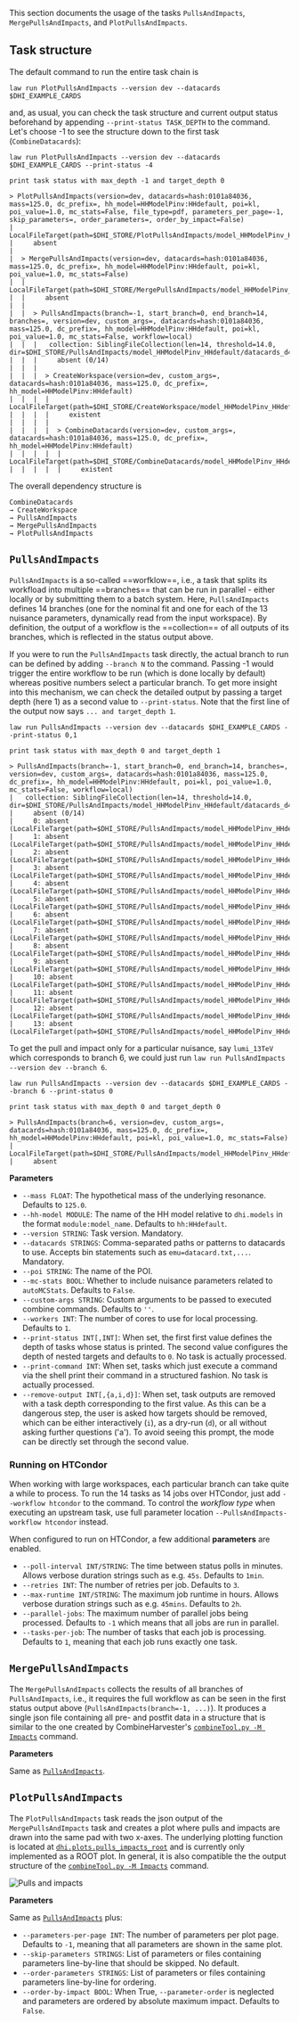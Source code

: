 This section documents the usage of the tasks `PullsAndImpacts`, `MergePullsAndImpacts`, and `PlotPullsAndImpacts`.


## Task structure

The default command to run the entire task chain is

```shell hl_lines="1"
law run PlotPullsAndImpacts --version dev --datacards $DHI_EXAMPLE_CARDS
```

and, as usual, you can check the task structure and current output status beforehand by appending `--print-status TASK_DEPTH` to the command. Let's choose -1 to see the structure down to the first task (`CombineDatacards`):

```shell hl_lines="1"
law run PlotPullsAndImpacts --version dev --datacards $DHI_EXAMPLE_CARDS --print-status -4

print task status with max_depth -1 and target_depth 0

> PlotPullsAndImpacts(version=dev, datacards=hash:0101a84036, mass=125.0, dc_prefix=, hh_model=HHModelPinv:HHdefault, poi=kl, poi_value=1.0, mc_stats=False, file_type=pdf, parameters_per_page=-1, skip_parameters=, order_parameters=, order_by_impact=False)
|   LocalFileTarget(path=$DHI_STORE/PlotPullsAndImpacts/model_HHModelPinv_HHdefault/datacards_d481e43b9e/m125.0/kl/dev/pulls_impacts__kl.pdf)
|     absent
|
|  > MergePullsAndImpacts(version=dev, datacards=hash:0101a84036, mass=125.0, dc_prefix=, hh_model=HHModelPinv:HHdefault, poi=kl, poi_value=1.0, mc_stats=False)
|  |   LocalFileTarget(path=$DHI_STORE/MergePullsAndImpacts/model_HHModelPinv_HHdefault/datacards_d481e43b9e/m125.0/kl/dev/pulls_impacts__kl.json)
|  |     absent
|  |
|  |  > PullsAndImpacts(branch=-1, start_branch=0, end_branch=14, branches=, version=dev, custom_args=, datacards=hash:0101a84036, mass=125.0, dc_prefix=, hh_model=HHModelPinv:HHdefault, poi=kl, poi_value=1.0, mc_stats=False, workflow=local)
|  |  |   collection: SiblingFileCollection(len=14, threshold=14.0, dir=$DHI_STORE/PullsAndImpacts/model_HHModelPinv_HHdefault/datacards_d481e43b9e/m125.0/kl/dev)
|  |  |     absent (0/14)
|  |  |
|  |  |  > CreateWorkspace(version=dev, custom_args=, datacards=hash:0101a84036, mass=125.0, dc_prefix=, hh_model=HHModelPinv:HHdefault)
|  |  |  |   LocalFileTarget(path=$DHI_STORE/CreateWorkspace/model_HHModelPinv_HHdefault/datacards_d481e43b9e/m125.0/dev/workspace.root)
|  |  |  |     existent
|  |  |  |
|  |  |  |  > CombineDatacards(version=dev, custom_args=, datacards=hash:0101a84036, mass=125.0, dc_prefix=, hh_model=HHModelPinv:HHdefault)
|  |  |  |  |   LocalFileTarget(path=$DHI_STORE/CombineDatacards/model_HHModelPinv_HHdefault/datacards_d481e43b9e/m125.0/dev/datacard.txt)
|  |  |  |  |     existent
```

The overall dependency structure is

```
CombineDatacards
→ CreateWorkspace
→ PullsAndImpacts
→ MergePullsAndImpacts
→ PlotPullsAndImpacts
```


## `PullsAndImpacts`

`PullsAndImpacts` is a so-called ==worfklow==, i.e., a task that splits its workfload into multiple ==branches== that can be run in parallel - either locally or by submitting them to a batch system.
Here, `PullsAndImpacts` defines 14 branches (one for the nominal fit and one for each of the 13 nuisance parameters, dynamically read from the input workspace).
By definition, the output of a workflow is the ==collection== of all outputs of its branches, which is reflected in the status output above.

If you were to run the `PullsAndImpacts` task directly, the actual branch to run can be defined by adding `--branch N` to the command.
Passing -1 would trigger the entire workflow to be run (which is done locally by default) whereas positive numbers select a particular branch.
To get more insight into this mechanism, we can check the detailed output by passing a target depth (here 1) as a second value to `--print-status`. Note that the first line of the output now says `... and target_depth 1`.

```shell hl_lines="1"
law run PullsAndImpacts --version dev --datacards $DHI_EXAMPLE_CARDS --print-status 0,1

print task status with max_depth 0 and target_depth 1

> PullsAndImpacts(branch=-1, start_branch=0, end_branch=14, branches=, version=dev, custom_args=, datacards=hash:0101a84036, mass=125.0, dc_prefix=, hh_model=HHModelPinv:HHdefault, poi=kl, poi_value=1.0, mc_stats=False, workflow=local)
|   collection: SiblingFileCollection(len=14, threshold=14.0, dir=$DHI_STORE/PullsAndImpacts/model_HHModelPinv_HHdefault/datacards_d481e43b9e/m125.0/kl/dev)
|     absent (0/14)
|     0: absent (LocalFileTarget(path=$DHI_STORE/PullsAndImpacts/model_HHModelPinv_HHdefault/datacards_d481e43b9e/m125.0/kl/dev/fit__kl__nominal.root))
|     1: absent (LocalFileTarget(path=$DHI_STORE/PullsAndImpacts/model_HHModelPinv_HHdefault/datacards_d481e43b9e/m125.0/kl/dev/fit__kl__electron_id_loose_ptlt20.root))
|     2: absent (LocalFileTarget(path=$DHI_STORE/PullsAndImpacts/model_HHModelPinv_HHdefault/datacards_d481e43b9e/m125.0/kl/dev/fit__kl__electron_id_tight.root))
|     3: absent (LocalFileTarget(path=$DHI_STORE/PullsAndImpacts/model_HHModelPinv_HHdefault/datacards_d481e43b9e/m125.0/kl/dev/fit__kl__electron_iso_loose_01.root))
|     4: absent (LocalFileTarget(path=$DHI_STORE/PullsAndImpacts/model_HHModelPinv_HHdefault/datacards_d481e43b9e/m125.0/kl/dev/fit__kl__electron_iso_loose_02.root))
|     5: absent (LocalFileTarget(path=$DHI_STORE/PullsAndImpacts/model_HHModelPinv_HHdefault/datacards_d481e43b9e/m125.0/kl/dev/fit__kl__l1_ecal_prefiring.root))
|     6: absent (LocalFileTarget(path=$DHI_STORE/PullsAndImpacts/model_HHModelPinv_HHdefault/datacards_d481e43b9e/m125.0/kl/dev/fit__kl__lumi_13TeV.root))
|     7: absent (LocalFileTarget(path=$DHI_STORE/PullsAndImpacts/model_HHModelPinv_HHdefault/datacards_d481e43b9e/m125.0/kl/dev/fit__kl__muon_id_tight.root))
|     8: absent (LocalFileTarget(path=$DHI_STORE/PullsAndImpacts/model_HHModelPinv_HHdefault/datacards_d481e43b9e/m125.0/kl/dev/fit__kl__muon_idiso_loose.root))
|     9: absent (LocalFileTarget(path=$DHI_STORE/PullsAndImpacts/model_HHModelPinv_HHdefault/datacards_d481e43b9e/m125.0/kl/dev/fit__kl__r.root))
|     10: absent (LocalFileTarget(path=$DHI_STORE/PullsAndImpacts/model_HHModelPinv_HHdefault/datacards_d481e43b9e/m125.0/kl/dev/fit__kl__top_pT_reweighting.root))
|     11: absent (LocalFileTarget(path=$DHI_STORE/PullsAndImpacts/model_HHModelPinv_HHdefault/datacards_d481e43b9e/m125.0/kl/dev/fit__kl__trigger_ee_sf.root))
|     12: absent (LocalFileTarget(path=$DHI_STORE/PullsAndImpacts/model_HHModelPinv_HHdefault/datacards_d481e43b9e/m125.0/kl/dev/fit__kl__trigger_emu_sf.root))
|     13: absent (LocalFileTarget(path=$DHI_STORE/PullsAndImpacts/model_HHModelPinv_HHdefault/datacards_d481e43b9e/m125.0/kl/dev/fit__kl__trigger_mumu_sf.root))
```

To get the pull and impact only for a particular nuisance, say `lumi_13TeV` which corresponds to branch 6, we could just run `law run PullsAndImpacts --version dev --branch 6`.

```shell hl_lines="1"
law run PullsAndImpacts --version dev --datacards $DHI_EXAMPLE_CARDS --branch 6 --print-status 0

print task status with max_depth 0 and target_depth 0

> PullsAndImpacts(branch=6, version=dev, custom_args=, datacards=hash:0101a84036, mass=125.0, dc_prefix=, hh_model=HHModelPinv:HHdefault, poi=kl, poi_value=1.0, mc_stats=False)
|   LocalFileTarget(path=$DHI_STORE/PullsAndImpacts/model_HHModelPinv_HHdefault/datacards_d481e43b9e/m125.0/kl/dev/fit__kl__lumi_13TeV.root)
|     absent
```

**Parameters**

- `--mass FLOAT`: The hypothetical mass of the underlying resonance. Defaults to `125.0`.
- `--hh-model MODULE`: The name of the HH model relative to `dhi.models` in the format `module:model_name`. Defaults to `hh:HHdefault`.
- `--version STRING`: Task version. Mandatory.
- `--datacards STRINGS`: Comma-separated paths or patterns to datacards to use. Accepts bin statements such as `emu=datacard.txt,...`. Mandatory.
- `--poi STRING`: The name of the POI.
- `--mc-stats BOOL`: Whether to include nuisance parameters related to `autoMCStats`. Defaults to `False`.
- `--custom-args STRING`: Custom arguments to be passed to executed combine commands. Defaults to `''`.
- `--workers INT`: The number of cores to use for local processing. Defaults to `1`.
- `--print-status INT[,INT]`: When set, the first first value defines the depth of tasks whose status is printed. The second value configures the depth of nested targets and defaults to `0`. No task is actually processed.
- `--print-command INT`: When set, tasks which just execute a command via the shell print their command in a structured fashion. No task is actually processed.
- `--remove-output INT[,{a,i,d}]`: When set, task outputs are removed with a task depth corresponding to the first value. As this can be a dangerous step, the user is asked how targets should be removed, which can be either interactively (`i`), as a dry-run (`d`), or all without asking further questions ('a'). To avoid seeing this prompt, the mode can be directly set through the second value.


### Running on HTCondor

When working with large workspaces, each particular branch can take quite a while to process.
To run the 14 tasks as 14 jobs over HTCondor, just add `--workflow htcondor` to the command.
To control the *workflow type* when executing an upstream task, use full parameter location `--PullsAndImpacts-workflow htcondor` instead.

When configured to run on HTCondor, a few additional **parameters** are enabled.

- `--poll-interval INT/STRING`: The time between status polls in minutes. Allows verbose duration strings such as e.g. `45s`. Defaults to `1min`.
- `--retries INT`: The number of retries per job. Defaults to `3`.
- `--max-runtime INT/STRING`: The maximum job runtime in hours. Allows verbose duration strings such as e.g. `45mins`. Defaults to `2h`.
- `--parallel-jobs`: The maximum number of parallel jobs being processed. Defaults to `-1` which means that all jobs are run in parallel.
- `--tasks-per-job`: The number of tasks that each job is processing. Defaults to `1`, meaning that each job runs exactly one task.


## `MergePullsAndImpacts`

The `MergePullsAndImpacts` collects the results of all branches of `PullsAndImpacts`, i.e., it requires the full workflow as can be seen in the first status output above (`PullsAndImpacts(branch=-1, ...)`).
It produces a single json file containing all pre- and postfit data in a structure that is similar to the one created by CombineHarvester's [`combineTool.py -M Impacts`](https://cms-analysis.github.io/HiggsAnalysis-CombinedLimit/part3/nonstandard/#nuisance-parameter-impacts) command.

**Parameters**

Same as [`PullsAndImpacts`](#pullsandimpacts).


## `PlotPullsAndImpacts`

The `PlotPullsAndImpacts` task reads the json output of the `MergePullsAndImpacts` task and creates a plot where pulls and impacts are drawn into the same pad with two x-axes.
The underlying plotting function is located at [`dhi.plots.pulls_impacts_root`](https://gitlab.cern.ch/hh/tools/inference/-/blob/master/dhi/plots/pulls_impacts_root.py) and is currently only implemented as a ROOT plot.
In general, it is also compatible the the output structure of the [`combineTool.py -M Impacts`](https://cms-analysis.github.io/HiggsAnalysis-CombinedLimit/part3/nonstandard/#nuisance-parameter-impacts) command.

![Pulls and impacts](../images/pulls_impacts__kl__root.png)

**Parameters**

Same as [`PullsAndImpacts`](#pullsandimpacts) plus:

- `--parameters-per-page INT`: The number of parameters per plot page. Defaults to `-1`, meaning that all parameters are shown in the same plot.
- `--skip-parameters STRINGS`: List of parameters or files containing parameters line-by-line that should be skipped. No default.
- `--order-parameters STRINGS`: List of parameters or files containing parameters line-by-line for ordering.
- `--order-by-impact BOOL`: When True, `--parameter-order` is neglected and parameters are ordered by absolute maximum impact. Defaults to `False`.
